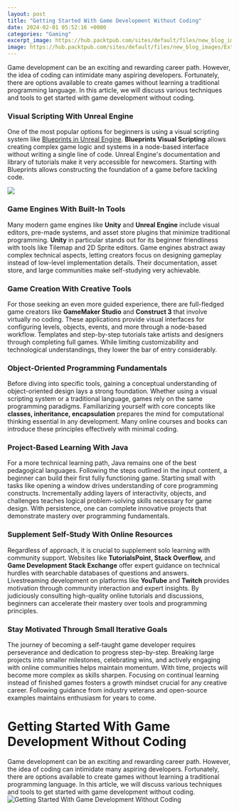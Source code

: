 ```yaml
---
layout: post
title: "Getting Started With Game Development Without Coding"
date: 2024-02-01 05:52:16 +0000
categories: "Gaming"
excerpt_image: https://hub.packtpub.com/sites/default/files/new_blog_images/Extra_Blogs/5EnginesGameCoding_01.png
image: https://hub.packtpub.com/sites/default/files/new_blog_images/Extra_Blogs/5EnginesGameCoding_01.png
---
```


Game development can be an exciting and rewarding career path. However, the idea of coding can intimidate many aspiring developers. Fortunately, there are options available to create games without learning a traditional programming language. In this article, we will discuss various techniques and tools to get started with game development without coding.
### Visual Scripting With Unreal Engine 
One of the most popular options for beginners is using a visual scripting system like [Blueprints in Unreal Engine](https://store.fi.io.vn/collection/corgi). **Blueprints Visual Scripting** allows creating complex game logic and systems in a node-based interface without writing a single line of code. Unreal Engine's documentation and library of tutorials make it very accessible for newcomers. Starting with Blueprints allows constructing the foundation of a game before tackling code.

![](https://remarkablecoder.com/wp-content/uploads/2020/03/game-engines-without-coding2.jpg)
### Game Engines With Built-In Tools
Many modern game engines like **Unity** and **Unreal Engine** include visual editors, pre-made systems, and asset store plugins that minimize traditional programming. **Unity** in particular stands out for its beginner friendliness with tools like Tilemap and 2D Sprite editors. Game engines abstract away complex technical aspects, letting creators focus on designing gameplay instead of low-level implementation details. Their documentation, asset store, and large communities make self-studying very achievable.
### Game Creation With Creative Tools 
For those seeking an even more guided experience, there are full-fledged game creators like **GameMaker Studio** and **Construct 3** that involve virtually no coding. These applications provide visual interfaces for configuring levels, objects, events, and more through a node-based workflow. Templates and step-by-step tutorials take artists and designers through completing full games. While limiting customizability and technological understandings, they lower the bar of entry considerably.
### Object-Oriented Programming Fundamentals
Before diving into specific tools, gaining a conceptual understanding of object-oriented design lays a strong foundation. Whether using a visual scripting system or a traditional language, games rely on the same programming paradigms. Familiarizing yourself with core concepts like **classes, inheritance, encapsulation** prepares the mind for computational thinking essential in any development. Many online courses and books can introduce these principles effectively with minimal coding.
### Project-Based Learning With Java
For a more technical learning path, Java remains one of the best pedagogical languages. Following the steps outlined in the input content, a beginner can build their first fully functioning game. Starting small with tasks like opening a window drives understanding of core programming constructs. Incrementally adding layers of interactivity, objects, and challenges teaches logical problem-solving skills necessary for game design. With persistence, one can complete innovative projects that demonstrate mastery over programming fundamentals.
### Supplement Self-Study With Online Resources  
Regardless of approach, it is crucial to supplement solo learning with community support. Websites like **TutorialsPoint, Stack Overflow,** and **Game Development Stack Exchange** offer expert guidance on technical hurdles with searchable databases of questions and answers. Livestreaming development on platforms like **YouTube** and **Twitch** provides motivation through community interaction and expert insights. By judiciously consulting high-quality online tutorials and discussions, beginners can accelerate their mastery over tools and programming principles.
### Stay Motivated Through Small Iterative Goals
The journey of becoming a self-taught game developer requires perseverance and dedication to progress step-by-step. Breaking large projects into smaller milestones, celebrating wins, and actively engaging with online communities helps maintain momentum. With time, projects will become more complex as skills sharpen. Focusing on continual learning instead of finished games fosters a growth mindset crucial for any creative career. Following guidance from industry veterans and open-source examples maintains enthusiasm for years to come.
# Getting Started With Game Development Without Coding 
Game development can be an exciting and rewarding career path. However, the idea of coding can intimidate many aspiring developers. Fortunately, there are options available to create games without learning a traditional programming language. In this article, we will discuss various techniques and tools to get started with game development without coding.
![Getting Started With Game Development Without Coding](https://hub.packtpub.com/sites/default/files/new_blog_images/Extra_Blogs/5EnginesGameCoding_01.png)